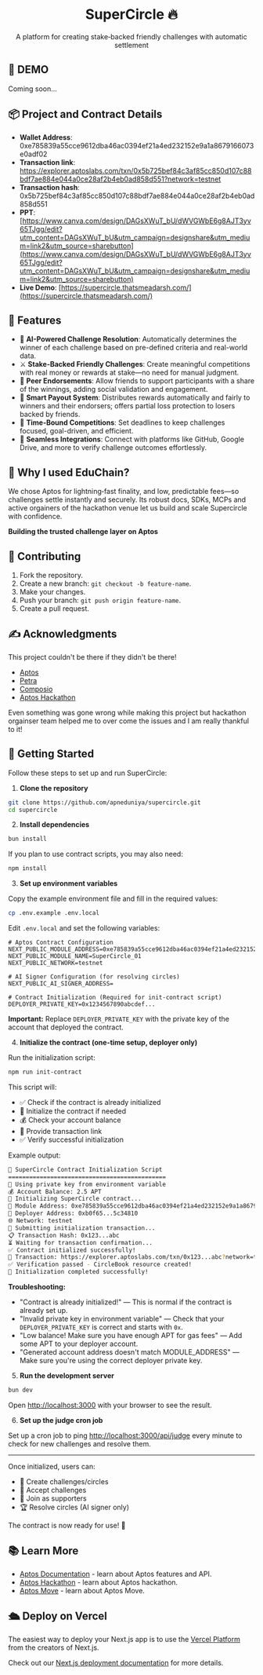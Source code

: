 <h1 align="center">SuperCircle 🔥</h1>

<p align="center">A platform for creating stake‑backed friendly challenges with automatic settlement</p>

## 🎥 DEMO

Coming soon...

## 📦 Project and Contract Details
- **Wallet Address**: 0xe785839a55cce9612dba46ac0394ef21a4ed232152e9a1a8679166073e0adf02
- **Transaction link**: https://explorer.aptoslabs.com/txn/0x5b725bef84c3af85cc850d107c88bdf7ae884e044a0ce28af2b4eb0ad858d551?network=testnet
- **Transaction hash**: 0x5b725bef84c3af85cc850d107c88bdf7ae884e044a0ce28af2b4eb0ad858d551
- **PPT**: [https://www.canva.com/design/DAGsXWuT_bU/dWVGWbE6g8AJT3yv65TJgg/edit?utm_content=DAGsXWuT_bU&utm_campaign=designshare&utm_medium=link2&utm_source=sharebutton](https://www.canva.com/design/DAGsXWuT_bU/dWVGWbE6g8AJT3yv65TJgg/edit?utm_content=DAGsXWuT_bU&utm_campaign=designshare&utm_medium=link2&utm_source=sharebutton)
- **Live Demo**: [https://supercircle.thatsmeadarsh.com/](https://supercircle.thatsmeadarsh.com/)

## 📙 Features
- 🧠 **AI-Powered Challenge Resolution**: Automatically determines the winner of each challenge based on pre-defined criteria and real-world data.
- ⚔️ **Stake-Backed Friendly Challenges**: Create meaningful competitions with real money or rewards at stake—no need for manual judgment.
- 👥 **Peer Endorsements**: Allow friends to support participants with a share of the winnings, adding social validation and engagement.
- 💸 **Smart Payout System**: Distributes rewards automatically and fairly to winners and their endorsers; offers partial loss protection to losers backed by friends.
- 📅 **Time-Bound Competitions**: Set deadlines to keep challenges focused, goal-driven, and efficient.
- 🔗 **Seamless Integrations**: Connect with platforms like GitHub, Google Drive, and more to verify challenge outcomes effortlessly.

## 🤔 Why I used EduChain?
We chose Aptos for lightning‑fast finality, and low, predictable fees—so challenges settle instantly and securely. Its robust docs, SDKs, MCPs and active orgainers of the hackathon venue let us build and scale Supercircle with confidence.

**Building the trusted challenge layer on Aptos**

## 🤗 Contributing
1. Fork the repository.
2. Create a new branch: `git checkout -b feature-name`.
3. Make your changes.
4. Push your branch: `git push origin feature-name`.
5. Create a pull request.

## ✍ Acknowledgments
This project couldn't be there if they didn't be there!
- [Aptos](https://aptos.dev/)
- [Petra](https://petra.app/)
- [Composio](https://composio.dev/)
- [Aptos Hackathon](https://lu.ma/ct5ghfi3?locale=en-IN)

Even something was gone wrong while making this project but hackathon orgainser team helped me to over come the issues and I am really thankful to it!

## 🚀 Getting Started

Follow these steps to set up and run SuperCircle:

1. **Clone the repository**

```bash
git clone https://github.com/apneduniya/supercircle.git
cd supercircle
```

2. **Install dependencies**

```bash
bun install
```

If you plan to use contract scripts, you may also need:

```bash
npm install
```

3. **Set up environment variables**

Copy the example environment file and fill in the required values:

```bash
cp .env.example .env.local
```

Edit `.env.local` and set the following variables:

```env
# Aptos Contract Configuration
NEXT_PUBLIC_MODULE_ADDRESS=0xe785839a55cce9612dba46ac0394ef21a4ed232152e9a1a8679166073e0adf02
NEXT_PUBLIC_MODULE_NAME=SuperCircle_01
NEXT_PUBLIC_NETWORK=testnet

# AI Signer Configuration (for resolving circles)
NEXT_PUBLIC_AI_SIGNER_ADDRESS=

# Contract Initialization (Required for init-contract script)
DEPLOYER_PRIVATE_KEY=0x1234567890abcdef...
```

**Important:** Replace `DEPLOYER_PRIVATE_KEY` with the private key of the account that deployed the contract.

4. **Initialize the contract (one-time setup, deployer only)**

Run the initialization script:

```bash
npm run init-contract
```

This script will:
- ✅ Check if the contract is already initialized
- 🚀 Initialize the contract if needed
- 💰 Check your account balance
- 🔗 Provide transaction link
- ✅ Verify successful initialization

Example output:

```bash
🔧 SuperCircle Contract Initialization Script
=============================================
🔑 Using private key from environment variable
💰 Account Balance: 2.5 APT
🚀 Initializing SuperCircle contract...
📍 Module Address: 0xe785839a55cce9612dba46ac0394ef21a4ed232152e9a1a8679166073e0adf02
👤 Deployer Address: 0xb0f65...5c34810
🌐 Network: testnet
📝 Submitting initialization transaction...
📋 Transaction Hash: 0x123...abc
⏳ Waiting for transaction confirmation...
✅ Contract initialized successfully!
🔗 Transaction: https://explorer.aptoslabs.com/txn/0x123...abc?network=testnet
✅ Verification passed - CircleBook resource created!
🎉 Initialization completed successfully!
```

**Troubleshooting:**
- "Contract is already initialized!" — This is normal if the contract is already set up.
- "Invalid private key in environment variable" — Check that your `DEPLOYER_PRIVATE_KEY` is correct and starts with `0x`.
- "Low balance! Make sure you have enough APT for gas fees" — Add some APT to your deployer account.
- "Generated account address doesn't match MODULE_ADDRESS" — Make sure you're using the correct deployer private key.

5. **Run the development server**

```bash
bun dev
```

Open [http://localhost:3000](http://localhost:3000) with your browser to see the result.

6. **Set up the judge cron job**

Set up a cron job to ping [http://localhost:3000/api/judge](http://localhost:3000/api/judge) every minute to check for new challenges and resolve them.

---

Once initialized, users can:
- 🎯 Create challenges/circles
- 🤝 Accept challenges
- 💪 Join as supporters
- 🏆 Resolve circles (AI signer only)

The contract is now ready for use! 🎉

## 📚 Learn More

- [Aptos Documentation](https://aptos.dev/docs) - learn about Aptos features and API.
- [Aptos Hackathon](https://lu.ma/ct5ghfi3?locale=en-IN) - learn about Aptos hackathon.
- [Aptos Move](https://aptos.dev/move) - learn about Aptos Move.

## 🛳️ Deploy on Vercel

The easiest way to deploy your Next.js app is to use the [Vercel Platform](https://vercel.com/new?utm_medium=default-template&filter=next.js&utm_source=create-next-app&utm_campaign=create-next-app-readme) from the creators of Next.js.

Check out our [Next.js deployment documentation](https://nextjs.org/docs/app/building-your-application/deploying) for more details.


